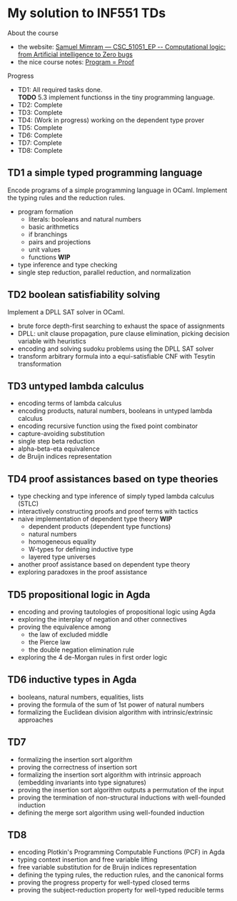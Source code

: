 # My solution to INF551 TDs

About the course

- the website: [Samuel Mimram — CSC_51051_EP -- Computational logic: from Artificial intelligence to Zero bugs](https://www.lix.polytechnique.fr/Labo/Samuel.Mimram/teaching/INF551/)
- the nice course notes: [Program = Proof](https://www.lix.polytechnique.fr/Labo/Samuel.Mimram/teaching/INF551/course.pdf)

Progress

- TD1: All required tasks done.  
    **TODO** 5.3 implement functionss in the tiny programming language.
- TD2: Complete
- TD3: Complete
- TD4: (Work in progress) working on the dependent type prover
- TD5: Complete
- TD6: Complete
- TD7: Complete
- TD8: Complete

## TD1 a simple typed programming language

Encode programs of a simple programming language in OCaml.
Implement the typing rules and the reduction rules.

- program formation
  - literals: booleans and natural numbers
  - basic arithmetics
  - if branchings
  - pairs and projections
  - unit values
  - functions **WIP**
- type inference and type checking
- single step reduction, parallel reduction, and normalization

## TD2 boolean satisfiability solving

Implement a DPLL SAT solver in OCaml.

- brute force depth-first searching to exhaust the space of assignments
- DPLL: unit clause propagation, pure clause elimination, picking decision variable with heuristics
- encoding and solving sudoku problems using the DPLL SAT solver
- transform arbitrary formula into a equi-satisfiable CNF with Tesytin transformation

## TD3 untyped lambda calculus

- encoding terms of lambda calculus
- encoding products, natural numbers, booleans in untyped lambda calculus
- encoding recursive function using the fixed point combinator
- capture-avoiding substitution
- single step beta reduction
- alpha-beta-eta equivalence
- de Bruijn indices representation

## TD4 proof assistances based on type theories

- type checking and type inference of simply typed lambda calculus (STLC)
- interactively constructing proofs and proof terms with tactics
- naive implementation of dependent type theory **WIP**
  - dependent products (dependent type functions)
  - natural numbers
  - homogeneous equality
  - W-types for defining inductive type
  - layered type universes
- another proof assistance based on dependent type theory
- exploring paradoxes in the proof assistance

## TD5 propositional logic in Agda

- encoding and proving tautologies of propositional logic using Agda
- exploring the interplay of negation and other connectives
- proving the equivalence among
  - the law of excluded middle
  - the Pierce law
  - the double negation elimination rule
- exploring the 4 de-Morgan rules in first order logic

## TD6 inductive types in Agda

- booleans, natural numbers, equalities, lists
- proving the formula of the sum of 1st power of natural numbers
- formalizing the Euclidean division algorithm with intrinsic/extrinsic approaches

## TD7

- formalizing the insertion sort algorithm
- proving the correctness of insertion sort
- formalizing the insertion sort algorithm with intrinsic approach (embedding invariants into type signatures)
- proving the insertion sort algorithm outputs a permutation of the input
- proving the termination of non-structural inductions with well-founded induction
- defining the merge sort algorithm using well-founded induction

## TD8

- encoding Plotkin's Programming Computable Functions (PCF) in Agda
- typing context insertion and free variable lifting
- free variable substitution for de Bruijn indices representation
- defining the typing rules, the reduction rules, and the canonical forms
- proving the progress property for well-typed closed terms
- proving the subject-reduction property for well-typed reducible terms
